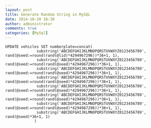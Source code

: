 ```yaml
---
layout: post
title: Generate Random String in MySQL
date: 2014-10-20 18:30
author: administrator
comments: true
categories: [MySql]
---
```

<pre class="lang-sql prettyprint prettyprinted"><code><span class="kwd">UPDATE</span><span class="pln"> vehicles </span><span class="kwd">SET</span><span class="pln"> numberplate</span><span class="pun">=</span><span class="pln">concat</span><span class="pun">(</span><span class="pln">
              substring</span><span class="pun">(</span><span class="str">'ABCDEFGHIJKLMNOPQRSTUVWXYZ0123456789'</span><span class="pun">,</span><span class="pln"> rand</span><span class="pun">(@</span><span class="pln">seed</span><span class="pun">:=</span><span class="pln">round</span><span class="pun">(</span><span class="pln">rand</span><span class="pun">(@</span><span class="pln">lid</span><span class="pun">)*</span><span class="lit">4294967296</span><span class="pun">))*</span><span class="lit">36+1</span><span class="pun">,</span> <span class="lit">1</span><span class="pun">),</span><span class="pln">
              substring</span><span class="pun">(</span><span class="str">'ABCDEFGHIJKLMNOPQRSTUVWXYZ0123456789'</span><span class="pun">,</span><span class="pln"> rand</span><span class="pun">(@</span><span class="pln">seed</span><span class="pun">:=</span><span class="pln">round</span><span class="pun">(</span><span class="pln">rand</span><span class="pun">(@</span><span class="pln">seed</span><span class="pun">)*</span><span class="lit">4294967296</span><span class="pun">))*</span><span class="lit">36+1</span><span class="pun">,</span> <span class="lit">1</span><span class="pun">),</span><span class="pln">
              substring</span><span class="pun">(</span><span class="str">'ABCDEFGHIJKLMNOPQRSTUVWXYZ0123456789'</span><span class="pun">,</span><span class="pln"> rand</span><span class="pun">(@</span><span class="pln">seed</span><span class="pun">:=</span><span class="pln">round</span><span class="pun">(</span><span class="pln">rand</span><span class="pun">(@</span><span class="pln">seed</span><span class="pun">)*</span><span class="lit">4294967296</span><span class="pun">))*</span><span class="lit">36+1</span><span class="pun">,</span> <span class="lit">1</span><span class="pun">),</span><span class="pln">
              substring</span><span class="pun">(</span><span class="str">'ABCDEFGHIJKLMNOPQRSTUVWXYZ0123456789'</span><span class="pun">,</span><span class="pln"> rand</span><span class="pun">(@</span><span class="pln">seed</span><span class="pun">:=</span><span class="pln">round</span><span class="pun">(</span><span class="pln">rand</span><span class="pun">(@</span><span class="pln">seed</span><span class="pun">)*</span><span class="lit">4294967296</span><span class="pun">))*</span><span class="lit">36+1</span><span class="pun">,</span> <span class="lit">1</span><span class="pun">),</span><span class="pln">
              substring</span><span class="pun">(</span><span class="str">'ABCDEFGHIJKLMNOPQRSTUVWXYZ0123456789'</span><span class="pun">,</span><span class="pln"> rand</span><span class="pun">(@</span><span class="pln">seed</span><span class="pun">:=</span><span class="pln">round</span><span class="pun">(</span><span class="pln">rand</span><span class="pun">(@</span><span class="pln">seed</span><span class="pun">)*</span><span class="lit">4294967296</span><span class="pun">))*</span><span class="lit">36+1</span><span class="pun">,</span> <span class="lit">1</span><span class="pun">),</span><span class="pln">
              substring</span><span class="pun">(</span><span class="str">'ABCDEFGHIJKLMNOPQRSTUVWXYZ0123456789'</span><span class="pun">,</span><span class="pln"> rand</span><span class="pun">(@</span><span class="pln">seed</span><span class="pun">:=</span><span class="pln">round</span><span class="pun">(</span><span class="pln">rand</span><span class="pun">(@</span><span class="pln">seed</span><span class="pun">)*</span><span class="lit">4294967296</span><span class="pun">))*</span><span class="lit">36+1</span><span class="pun">,</span> <span class="lit">1</span><span class="pun">),</span><span class="pln">
              substring</span><span class="pun">(</span><span class="str">'ABCDEFGHIJKLMNOPQRSTUVWXYZ0123456789'</span><span class="pun">,</span><span class="pln"> rand</span><span class="pun">(@</span><span class="pln">seed</span><span class="pun">:=</span><span class="pln">round</span><span class="pun">(</span><span class="pln">rand</span><span class="pun">(@</span><span class="pln">seed</span><span class="pun">)*</span><span class="lit">4294967296</span><span class="pun">))*</span><span class="lit">36+1</span><span class="pun">,</span> <span class="lit">1</span><span class="pun">),</span><span class="pln">
              substring</span><span class="pun">(</span><span class="str">'ABCDEFGHIJKLMNOPQRSTUVWXYZ0123456789'</span><span class="pun">,</span><span class="pln"> rand</span><span class="pun">(@</span><span class="pln">seed</span><span class="pun">)*</span><span class="lit">36+1</span><span class="pun">,</span> <span class="lit">1</span><span class="pun">)</span>
             <span class="pun">)</span></code></pre>
